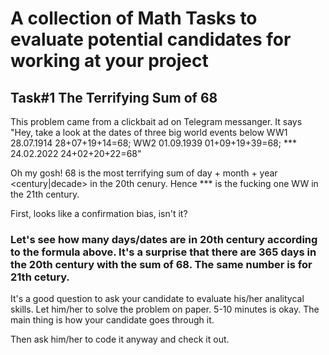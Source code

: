 # A collection of Math Tasks to evaluate potential candidates for working at your project

## Task#1 The Terrifying Sum of 68 

This problem came from a clickbait ad on Telegram messanger. 
It says   "Hey, take a look at the dates of three big world events below
          WW1 28.07.1914
              28+07+19+14=68; 
          WW2 01.09.1939
              01+09+19+39=68; 
          *** 24.02.2022
              24+02+20+22=68"

Oh my gosh! 68 is the most terrifying sum of day + month + year <century|decade> in the 20th cenury. Hence *** is the fucking one WW in the 21th century. 

First, looks like a confirmation bias, isn't it? 


### Let's see how many days/dates are in 20th century according to the formula above. It's a surprise that there are 365 days in the 20th century with the sum of 68. The same number is for 21th cetury.  

It's a good question to ask your candidate to evaluate his/her analitycal skills. Let him/her to solve the problem on paper. 5-10 minutes is okay. The main thing is how your candidate goes through it. 

Then ask him/her to code it anyway and check it out.      
          
